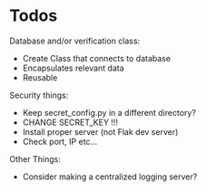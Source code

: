 # Todos
Database and/or verification class:
* Create Class that connects to database
* Encapsulates relevant data
* Reusable

Security things:
* Keep secret_config.py in a different directory?
* CHANGE SECRET_KEY !!!
* Install proper server (not Flak dev server)
* Check port, IP etc...

Other Things:
* Consider making a centralized logging server?